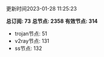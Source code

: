 更新时间2023-01-28 11:25:23

**总订阅: 73**
**总节点: 2358**
**有效节点: 314**
- trojan节点: 51
- v2ray节点: 131
- ss节点: 132
